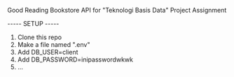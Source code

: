 Good Reading Bookstore API for "Teknologi Basis Data" Project Assignment

----- SETUP -----
1. Clone this repo
2. Make a file named ".env"
3. Add DB_USER=client
4. Add DB_PASSWORD=inipasswordwkwk
5. ...